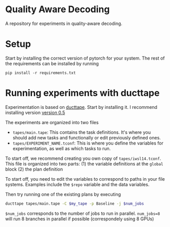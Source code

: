 Quality Aware Decoding
===

A repository for experiments in quality-aware decoding.

# Setup 

Start by installing the correct version of pytorch for your system.
The rest of the requirements can be installed by running
```
pip install -r requirements.txt
```

# Running experiments with ducttape

Experimentation is based on [ducttape](https://github.com/jhclark/ducttape).
Start by installing it. I recommend installing version [version 0.5](https://github.com/CoderPat/ducttape/releases/tag/v0.5)

The experiments are organized into two files 

* `tapes/main.tape`: This contains the task definitions. It's where you should add new tasks and functionally or edit previously defined ones.
* `tapes/EXPERIMENT_NAME.tconf`: This is where you define the variables for experimentation, as well as which tasks to run.

To start off, we recommend creating you own copy of `tapes/iwsl14.tconf`. 
This file is organized into two parts: (1) the variable definitions at the `global` block (2) the plan definition

To start off, you need to edit the variables to correspond to paths in your file systems. 
Examples include the `$repo` variable and the data variables.

Then try running one of the existing plans by executing

```bash
ducttape tapes/main.tape -C $my_tape -p Baseline -j $num_jobs
```

`$num_jobs` corresponds to the number of jobs to run in parallel. `num_jobs=8` will run 8 branches in parallel if possible (correspondely using 8 GPUs)